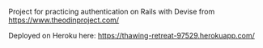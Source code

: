 Project for practicing authentication on Rails with Devise from https://www.theodinproject.com/

Deployed on Heroku here: https://thawing-retreat-97529.herokuapp.com/
